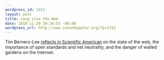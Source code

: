 ```yaml
--- 
wordpress_id: 1312
layout: post
title: Long Live the Web
date: 2010-11-20 10:34:53 -06:00
wordpress_url: http://www.jasonheppler.org/?p=1312
---
```

Tim Berners-Lee <a href="http://www.scientificamerican.com/article.cfm?id=long-live-the-web">reflects in Scientific American</a> on the state of the web, the importance of open standards and net neutrality, and the danger of walled gardens on the Internet.
